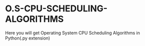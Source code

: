 # O.S-CPU-SCHEDULING-ALGORITHMS
Here you will get Operating System CPU Scheduling Algorithms in Python(.py extension)
